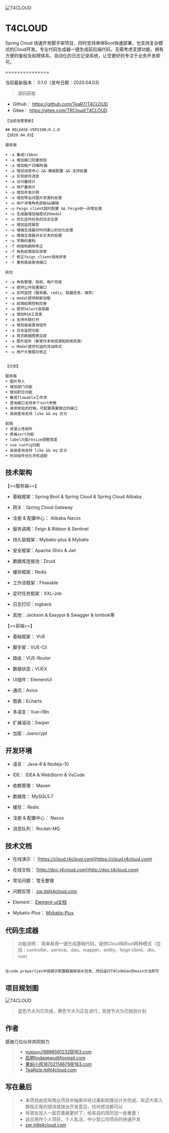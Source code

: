 ![T4CLOUD](https://git.t4cloud.com/img/favicon.png "T4CLOUD")


# T4CLOUD  

Spring Cloud 快速开发脚手架项目，同时支持单体Boot快速部署，也支持复杂模式的Cloud开发。专业代码生成器一键生成前后端代码，无需考虑支撑功能，拥有方便的鉴权及权限体系，自动化的日志记录系统，让您更好的专注于业务开发即可。

===============

当前最新版本： 0.1.0（发布日期：2020.04.03）

> 源码获取
 + Github：   https://github.com/TeaR7/T4CLOUD
 + Gitee：    https://gitee.com/TRCloud/T4CLOUD
 
```
【当前进度更新】

## RELEASE-VERSION:0.1.0
【2020.04.03】

服务端

+ -a 集成ribbon
+ -a 增加接口防重校验
+ -a 增加租户ID解析器
+ -a 增加消息中心 && 模板配置 && 支持批量
+ -a 实现邮件消息
+ -a 访问量统计
+ -a 用户量统计
+ -a 增加开发示例
+ -a 增加导出对图片资源的处理
+ -u 用户详情角色获取&&编辑
+ -u Feign client超时配置 && Feign统一异常处理
+ -u 生成器增加抽屉式的modal
+ -u 优化定时任务的日志记录
+ -u 增加监控属性
+ -u 增强生成器对时间累心的优化处理
+ -u 增强生成器对长文本的处理
+ -u 字典的重构
+ -f 树结构删除修正
+ -f 角色权限保存异常
+ -f 修正feign client调用异常
+ -r 重构高级查询接口

前台

+ -a 角色管理、授权、用户完成
+ -a 提供公共验重接口
+ -a 实时监控（服务器、redis、容器信息、请求）
+ -a modal提供刷新加载
+ -a 前端权限控制完善
+ -a 提供Select选择器
+ -a 增加RSA工具类
+ -a 支持外链打开
+ -a 增加高级查询组件
+ -a 日志监控功能
+ -a 首页数据图表完成
+ -a 图片组件（客家仔本地资源和网络资源）
+ -u Modal提供可选的浮动样式
+ -u 用户头像展示修正


【计划】

服务端
+ 图片导入
+ 增加部门功能
+ 增加职位功能
+ 集成flowable工作流
+ 查询接口支持多个sort参数
+ 请求校验的时候，可配置需要放过的接口
+ 高级查询支持 like && eq 区分

前端
+ 资源上传组件
+ 表格sort功能
+ label只能resize调整宽度
+ vue config功能
+ 高级查询支持 like && eq 区分
+ 时间组件优化手机适配

```


## 技术架构

【==服务端==】

- 基础框架：Spring Boot & Spring Cloud & Spring Cloud Alibaba

- 网关：Spring Cloud Gateway

- 注册 & 配置中心： Alibaba Nacos 

- 服务调用：Feign & Ribbon & Sentinel

- 持久层框架：Mybatis-plus & Mybatis

- 安全框架：Apache Shiro & Jwt

- 数据库连接池：Druid

- 缓存框架：Redis

- 工作流框架：Flowable

- 定时任务框架：XXL-Job

- 日志打印：logback

- 其他：Jackson & Easypoi & Swagger & lombok等

  

【==前端==】

- 基础框架： VUE

- 脚手架：VUE-Cli

- 路由：VUE-Router

- 数据状态：VUEX

- UI组件：ElementUI

- 通讯：Axios

- 图表：Echarts

- 多语言：Vue-i18n

- 扩展滚动：Swiper

- 加密：Jsencrypt


## 开发环境

- 语言： Java-8 & Nodejs-10

- IDE： IDEA & WebStorm & VsCode

- 依赖管理： Maven

- 数据库： MySQL5.7

- 缓存： Redis

- 注册 & 配置中心： Nacos

- 消息队列： Rocket-MQ


## 技术文档


- 在线演示 ：  [https://cloud.t4cloud.com](https://cloud.t4cloud.com)

- 在线文档：  [http://doc.t4cloud.com](http://doc.t4cloud.com)

- 常见问题：  暂无整理

- 问题反馈：   [zqr.it@t4cloud.com](zqr.it@t4cloud.com)

- Element：  [Element-ui文档](https://element.eleme.cn/#/zh-CN/component/installation)

- Mybatis-Plus：  [Mybatis-Plus](https://mp.baomidou.com/)

## 代码生成器

> 功能说明：   简单易用一键生成基础代码，提供Cloud和Boot两种模式（包括：controller、service、dao、mapper、entity、feign client、dto、vue）

```

在code.properties中按提示配置数据库相关信息，然后运行T4CodeGen的main方法即可

```

## 项目规划图

![T4CLOUD](https://ccnu-mooc.oss-cn-shanghai.aliyuncs.com/TeaR/T4CLOUD%E5%BE%AE%E6%9C%8D%E5%8A%A1%E8%84%9A%E6%89%8B%E6%9E%B6.png "T4CLOUD")

> 蓝色节点为已完成，黄色节点为正在进行，其他节点为已规划计划


## 作者

感谢几位伙伴共同努力

> + [yuxiuyu<18896591232@163.com>](mailto:18896591232@163.com)
> + [启明<lindagewu@foxmail.com>](mailto:lindagewu@foxmail.com)
> + [黄焖小鸡<18702114679@163.com>](mailto:18702114679@163.com)
> + [TeaR<zqr.it@t4cloud.com>](mailto:zqr.it@t4cloud.com)

## 写在最后
> + 本项目由现有商业项目中抽离并经过重新梳理设计并完成，欢迎大家入群指正我的错误或提出开发意见，任何想法都可以
> + 有朋友加入一起完善就更好了，给各自的简历加一些重量！
> + 适合用作个人项目，个人私活，中小型公司项目的快速开发
> + [zqr.it@t4cloud.com](zqr.it@t4cloud.com)


